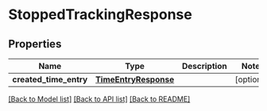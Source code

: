 # StoppedTrackingResponse

## Properties
Name | Type | Description | Notes
------------ | ------------- | ------------- | -------------
**created_time_entry** | [**TimeEntryResponse**](TimeEntryResponse.md) |  | [optional] 

[[Back to Model list]](../README.md#documentation-for-models) [[Back to API list]](../README.md#documentation-for-api-endpoints) [[Back to README]](../README.md)



